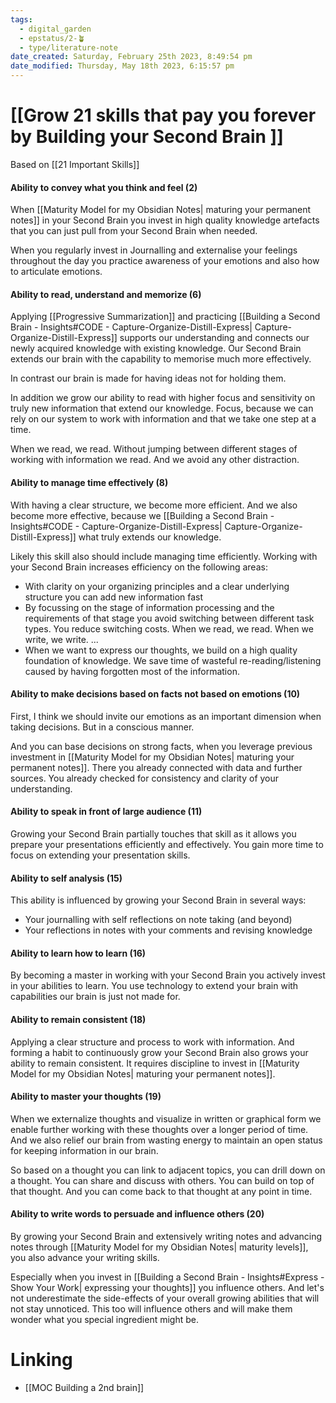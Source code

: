 ```yaml
---
tags:
  - digital_garden
  - epstatus/2-🪴
  - type/literature-note
date_created: Saturday, February 25th 2023, 8:49:54 pm
date_modified: Thursday, May 18th 2023, 6:15:57 pm
---
```

# [[Grow 21 skills that pay you forever by Building your Second Brain ]]

Based on [[21 Important Skills]]

#### Ability to convey what you think and feel (2)
When [[Maturity Model for my Obsidian Notes| maturing your permanent notes]] in your Second Brain you invest in high quality knowledge artefacts that you can just pull from your Second Brain when needed.

When you regularly invest in Journalling and externalise your feelings throughout the day you practice awareness of your emotions and also how to articulate emotions.

#### Ability to read, understand and memorize (6)
Applying [[Progressive Summarization]] and practicing [[Building a Second Brain - Insights#CODE - Capture-Organize-Distill-Express| Capture-Organize-Distill-Express]] supports our understanding and connects our newly acquired knowledge with existing knowledge. Our Second Brain extends our brain with the capability to memorise much more effectively. 

In contrast our brain is made for having ideas not for holding them.  

In addition we grow our ability to read with higher focus and sensitivity on truly new information that extend our knowledge. Focus, because we can rely on our system to work with information and that we take one step at a time. 

When we read, we read. Without jumping between different stages of working with information we read. And we avoid any other distraction.

#### Ability to manage time effectively (8)
With having a clear structure, we become more efficient. And we also become more effective, because we [[Building a Second Brain - Insights#CODE - Capture-Organize-Distill-Express| Capture-Organize-Distill-Express]]  what truly extends our knowledge.

Likely this skill also should include managing time efficiently. Working with your Second Brain increases efficiency on the following  areas:
+ With clarity on your organizing principles and a clear underlying structure you can add new information fast
+ By focussing on the stage of information processing and the requirements of that stage you avoid switching between different task types. You reduce switching costs. When we read, we read. When we write, we write. ...
+ When we want to express our thoughts, we build on a high quality foundation of knowledge. We save time of wasteful re-reading/listening caused by having forgotten most of the information.

#### Ability to make decisions based on facts not based on emotions (10)
First, I think we should invite our emotions as an important dimension when taking decisions. But in a conscious manner.

And you can base decisions on strong facts, when you leverage previous investment in  [[Maturity Model for my Obsidian Notes| maturing your permanent notes]]. There you already connected with data and further sources. You already checked for consistency and clarity of your understanding.

#### Ability to speak in front of large audience (11)
Growing your Second Brain partially touches that skill as it allows you prepare your presentations efficiently and effectively. You gain more time to focus on extending your presentation skills. 

#### Ability to self analysis (15)
This ability is influenced by growing your Second Brain in several ways:
+ Your journalling with self reflections on note taking (and beyond)
+ Your reflections in notes with your comments and revising knowledge

#### Ability to learn how to learn (16)
By becoming a master in working with your Second Brain you actively invest in your abilities to learn. You use technology to extend your brain with capabilities our brain is just not made for. 

#### Ability to remain consistent (18)
Applying a clear structure and process to work with information. And forming a habit to continuously grow your Second Brain also grows your ability to remain consistent. It requires discipline to invest in [[Maturity Model for my Obsidian Notes| maturing your permanent notes]].

#### Ability to master your thoughts (19)
When we externalize thoughts and visualize in written or graphical form we enable further working with these thoughts over a longer period of time. And we also relief our brain from wasting energy to maintain an open status for keeping information in our brain. 

So based on a thought you can link to adjacent topics, you can drill down on a thought. You can share and discuss with others. You can build on top of that thought. And you can come back to that thought at any point in time.

#### Ability to write words to persuade and influence others (20)
By growing your Second Brain and extensively writing notes and advancing notes through [[Maturity Model for my Obsidian Notes| maturity levels]], you also advance your writing skills. 

Especially when you invest in  [[Building a Second Brain - Insights#Express - Show Your Work| expressing your thoughts]] you influence others. And let's not underestimate the side-effects of your overall growing abilities that will not stay unnoticed. This too will influence others and will make them wonder what you special ingredient might be.


# Linking
+ [[MOC Building a 2nd brain]]

